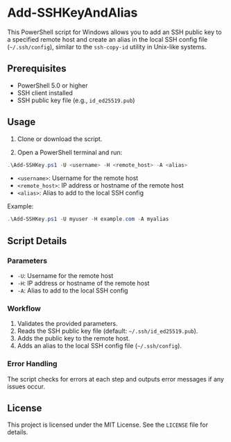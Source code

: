 # Add-SSHKeyAndAlias

This PowerShell script for Windows allows you to add an SSH public key to a specified remote host and create an alias in the local SSH config file (`~/.ssh/config`), similar to the `ssh-copy-id` utility in Unix-like systems.

## Prerequisites

- PowerShell 5.0 or higher
- SSH client installed
- SSH public key file (e.g., `id_ed25519.pub`)

## Usage

1. Clone or download the script.

2. Open a PowerShell terminal and run:

```powershell
.\Add-SSHKey.ps1 -U <username> -H <remote_host> -A <alias>
```

- `<username>`: Username for the remote host
- `<remote_host>`: IP address or hostname of the remote host
- `<alias>`: Alias to add to the local SSH config

Example:

```powershell
.\Add-SSHKey.ps1 -U myuser -H example.com -A myalias
```

## Script Details

### Parameters

- `-U`: Username for the remote host
- `-H`: IP address or hostname of the remote host
- `-A`: Alias to add to the local SSH config

### Workflow

1. Validates the provided parameters.
2. Reads the SSH public key file (default: `~/.ssh/id_ed25519.pub`).
3. Adds the public key to the remote host.
4. Adds an alias to the local SSH config file (`~/.ssh/config`).

### Error Handling

The script checks for errors at each step and outputs error messages if any issues occur.

## License

This project is licensed under the MIT License. See the `LICENSE` file for details.
